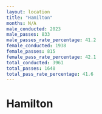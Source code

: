 ```yaml
---
layout: location
title: "Hamilton"
months: N/A
male_conducted: 2023
male_passes: 833
male_passes_rate_percentage: 41.2
female_conducted: 1938
female_passes: 815
female_pass_rate_percentage: 42.1
total_conducted: 3961
total_passes: 1648
total_pass_rate_percentage: 41.6
---
```


# Hamilton
